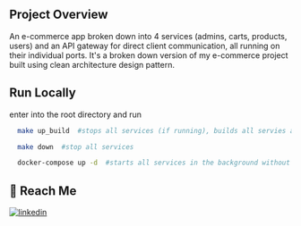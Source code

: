 ## Project Overview

An e-commerce app broken down into 4 services (admins, carts, products, users) and an API gateway for direct client communication, all running on their individual ports. It's a broken down version of my e-commerce project built using clean architecture design pattern.

## Run Locally

enter into the root directory and run 


```bash
  make up_build  #stops all services (if running), builds all servies and starts docker compose
```


```bash
  make down  #stop all services
```


```bash
  docker-compose up -d  #starts all services in the background without forcing build
```

## 🔗 Reach Me

[![linkedin](https://img.shields.io/badge/linkedin-0A66C2?style=for-the-badge&logo=linkedin&logoColor=white)](https://www.linkedin.com/in/abhinand-k-r-300036129/)
